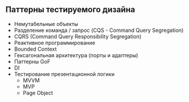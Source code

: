 ## Паттерны тестируемого дизайна
- Немутабельные объекты
- Разделение команда / запрос (CQS - Command Query Segregation)
- CQRS (Command Query Responsibility Segregation)
- Реактивное программирование
- Bounded Context
- Гексагональная архитектура (порты и адаптеры)
- Паттерны GoF
- DI
- Тестирование презентационной логики
  - MVVM
  - MVP
  - Page Object


